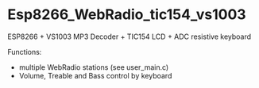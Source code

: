 # Esp8266_WebRadio_tic154_vs1003
ESP8266 + VS1003 MP3 Decoder + TIC154 LCD + ADC resistive keyboard

Functions:
- multiple WebRadio stations (see user_main.c)
- Volume, Treable and Bass control by keyboard